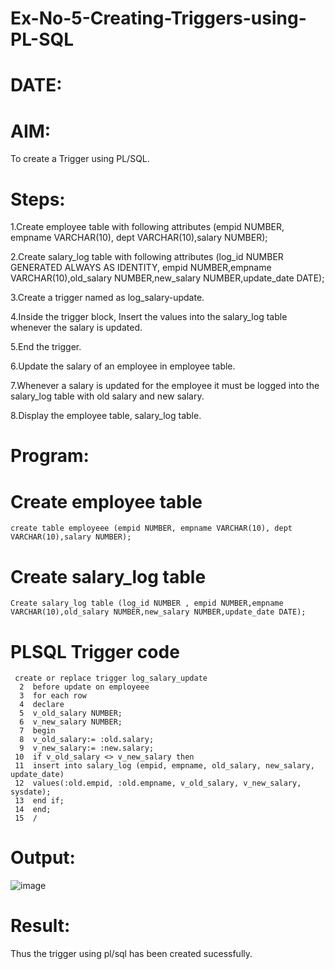# Ex-No-5-Creating-Triggers-using-PL-SQL
# DATE:
# AIM:
To create a Trigger using PL/SQL.

# Steps:
1.Create employee table with following attributes (empid NUMBER, empname VARCHAR(10), dept VARCHAR(10),salary NUMBER);

2.Create salary_log table with following attributes (log_id NUMBER GENERATED ALWAYS AS IDENTITY, empid NUMBER,empname VARCHAR(10),old_salary NUMBER,new_salary NUMBER,update_date DATE);

3.Create a trigger named as log_salary-update.

4.Inside the trigger block, Insert the values into the salary_log table whenever the salary is updated.

5.End the trigger.

6.Update the salary of an employee in employee table.

7.Whenever a salary is updated for the employee it must be logged into the salary_log table with old salary and new salary.

8.Display the employee table, salary_log table.

# Program:

# Create employee table
```
create table employeee (empid NUMBER, empname VARCHAR(10), dept VARCHAR(10),salary NUMBER);
```
# Create salary_log table
```
Create salary_log table (log_id NUMBER , empid NUMBER,empname VARCHAR(10),old_salary NUMBER,new_salary NUMBER,update_date DATE);
````
# PLSQL Trigger code
```
 create or replace trigger log_salary_update
  2  before update on employeee
  3  for each row
  4  declare
  5  v_old_salary NUMBER;
  6  v_new_salary NUMBER;
  7  begin
  8  v_old_salary:= :old.salary;
  9  v_new_salary:= :new.salary;
 10  if v_old_salary <> v_new_salary then
 11  insert into salary_log (empid, empname, old_salary, new_salary, update_date)
 12  values(:old.empid, :old.empname, v_old_salary, v_new_salary, sysdate);
 13  end if;
 14  end;
 15  /
```
# Output:
![image](https://github.com/SandhiyaR1/Ex-No-5-Creating-Triggers-using-PL-SQL/assets/113497571/abee543f-c397-43a6-b8cf-e61e655b75fe)


# Result:
Thus the trigger using pl/sql has been created sucessfully.
